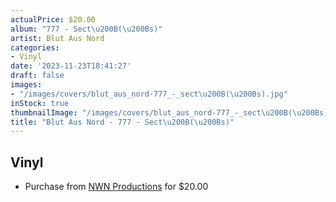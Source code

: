 ```yaml
---
actualPrice: $20.00
album: "777 - Sect\u200B(\u200Bs)"
artist: Blut Aus Nord
categories:
- Vinyl
date: '2023-11-23T18:41:27'
draft: false
images:
- "/images/covers/blut_aus_nord-777_-_sect\u200B(\u200Bs).jpg"
inStock: true
thumbnailImage: "/images/covers/blut_aus_nord-777_-_sect\u200B(\u200Bs)-thumb.jpg"
title: "Blut Aus Nord - 777 - Sect\u200B(\u200Bs)"
---
```


## Vinyl
* Purchase from [NWN Productions](http://shop.nwnprod.com/index.php?route=product/product&path=75&product_id=35903&sort=pd.name&order=ASC) for $20.00
